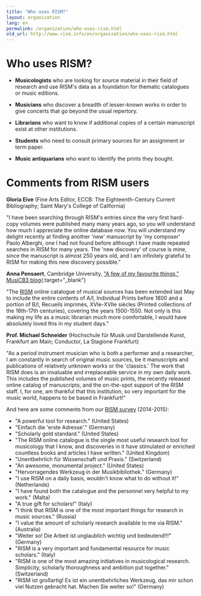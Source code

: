 ```yaml
---
title: "Who uses RISM?"
layout: organization
lang: en
permalink: /organization/who-uses-rism.html
old_url: http://www.rism.info/en/organisation/who-uses-rism.html
---
```


# Who uses RISM?

* **Musicologists** who are looking for source material in their field of research and use RISM's data as a foundation for thematic catalogues or music editions.

* **Musicians** who discover a breadth of lesser-known works in order to give concerts that go beyond the usual repertory.

* **Librarians** who want to know if additional copies of a certain manuscript exist at other institutions.

* **Students** who need to consult primary sources for an assignment or term paper.

* **Music antiquarians** who want to identify the prints they bought.

# Comments from RISM users

**Gloria Eive** (Fine Arts Editor, ECCB: The Eighteenth-Century Current Bibliography; Saint Mary's College of California)

"I have been searching through RISM's entries since the very first hard-copy volumes were published many many years ago, so you will understand how much I appreciate the online database now. You will understand my delight recently at finding another 'new' manuscript by 'my composer' Paolo Alberghi, one I had not found before although I have made repeated searches in RISM for many years. The 'new discovery' of course is mine, since the manuscript is almost 250 years old, and I am infinitely grateful to RISM for making this new discovery possible."

**Anna Pensaert**, Cambridge University, ["A few of my favourite things," MusiCB3 blog](https://musicb3.wordpress.com/2015/10/30/a-few-of-my-favourite-things/){:target="_blank"}

"The [RISM](/new_at_rism/2015/05/21/printed-music-ai-and-bi-now-in-risms-online.html) online catalogue of musical sources has been extended last May to include the entire contents of A/I, Individual Prints before 1800 and a portion of B/I, Recueils imprimés, XVIe-XVIIe siècles (Printed collections of the 16th-17th centuries), covering the years 1500-1550. Not only is this making my life as a music librarian much more comfortable, I would have absolutely loved this in my student days."

**Prof. Michael Schneider** (Hochschule für Musik und Darstellende Kunst, Frankfurt am Main; Conductor, La Stagione Frankfurt)

"As a period instrument musician who is both a performer and a researcher, I am constantly in search of original music sources, be it manuscripts and publications of relatively unknown works or the 'classics.' The work that RISM does is an invaluable and irreplaceable service in my own daily work. This includes the published volumes of music prints, the recently released online catalog of manuscripts, and the on-the-spot support of the RISM staff. I, for one, am thankful that this institution, so very important for the music world, happens to be based in Frankfurt!"

And here are some comments from our [RISM survey](/community/survey.html) (2014-2015):
* "A powerful tool for research." (United States)
* "Einfach die 'erste Adresse'." (Germany)
* "Scholarly gold standard." (United States)
* "The RISM online catalogue is the single most useful research tool for musicology that I know, and discoveries in it have stimulated or enriched countless books and articles I have written." (United Kingdom)
* "Unentbehrlich für Wissenschaft und Praxis." (Switzerland)
* "An awesome, monumental project." (United States)
* "Hervorragendes Werkzeug in der Musikbibliothek." (Germany)
* "I use RISM on a daily basis, wouldn't know what to do without it!" (Netherlands)
* "I have found both the catalogue and the personnel very helpful to my work." (Malta)
* "A true gift for scholars!" (Italy)
* "I think that RISM is one of the most important things for research in music sources." (Russia)
* "I value the amount of scholarly research available to me via RISM." (Australia)
* "Weiter so! Die Arbeit ist unglaublich wichtig und bedeutend!!!" (Germany)
* "RISM is a very important and fundamental resource for music scholars." (Italy)
* "RISM is one of the most amazing initiatives in musicological research. Simplicity, scholarly thoroughness and ambition put together." (Switzerland)
* "RISM ist großartig! Es ist ein unentbehrliches Werkzeug, das mir schon viel Nutzen gebracht hat. Machen Sie weiter so!" (Germany)